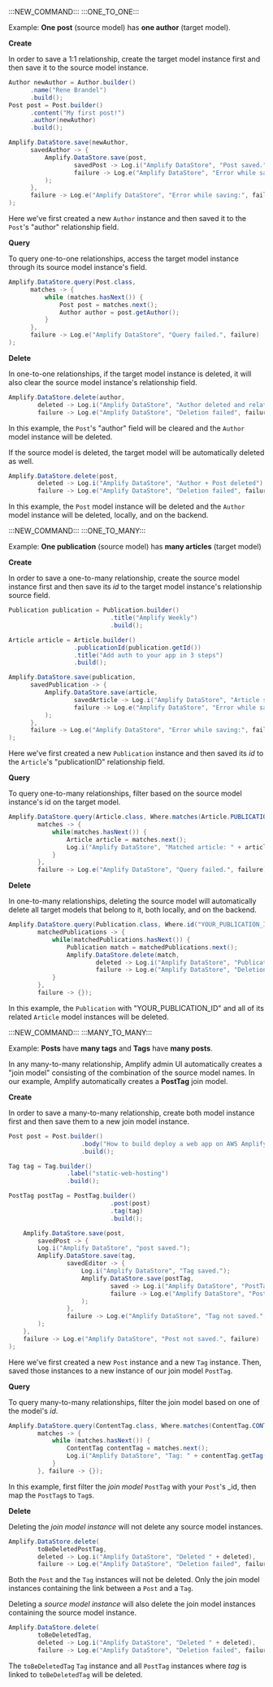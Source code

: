 :::NEW_COMMAND:::
:::ONE_TO_ONE:::

Example: **One post** (source model) has **one author** (target model).

**Create**

In order to save a 1:1 relationship, create the target model instance first and then save it to the source model instance.

```java
Author newAuthor = Author.builder()
      .name("Rene Brandel")
      .build();
Post post = Post.builder()
      .content("My first post!")
      .author(newAuthor)
      .build();

Amplify.DataStore.save(newAuthor,
      savedAuthor -> {
          Amplify.DataStore.save(post,
                  savedPost -> Log.i("Amplify DataStore", "Post saved."),
                  failure -> Log.e("Amplify DataStore", "Error while saving:", failure)
          );
      },
      failure -> Log.e("Amplify DataStore", "Error while saving:", failure)
);
```
Here we've first created a new `Author` instance and then saved it to the `Post`'s "author" relationship field.

**Query**

To query one-to-one relationships, access the target model instance through its source model instance's field.

```java
Amplify.DataStore.query(Post.class,
      matches -> {
          while (matches.hasNext()) {
              Post post = matches.next();
              Author author = post.getAuthor();
          }
      },
      failure -> Log.e("Amplify DataStore", "Query failed.", failure)
);
```

**Delete**

In one-to-one relationships, if the target model instance is deleted, it will also clear the source model instance's relationship field.

```java
Amplify.DataStore.delete(author,
        deleted -> Log.i("Amplify DataStore", "Author deleted and relationship cleared on Post"),
        failure -> Log.e("Amplify DataStore", "Deletion failed", failure));
```

In this example, the `Post`'s "author" field will be cleared and the `Author` model instance will be deleted.

If the source model is deleted, the target model will be automatically deleted as well.  

```java
Amplify.DataStore.delete(post,
        deleted -> Log.i("Amplify DataStore", "Author + Post deleted"),
        failure -> Log.e("Amplify DataStore", "Deletion failed", failure));
```

In this example, the `Post` model instance will be deleted and the `Author` model instance will be deleted, locally, and on the backend.

:::NEW_COMMAND:::
:::ONE_TO_MANY:::

Example: **One publication** (source model) has **many articles** (target model)

**Create**

In order to save a one-to-many relationship, create the source model instance first and then save its _id_ to the target model instance's relationship source field.

```java
Publication publication = Publication.builder()
                            .title("Amplify Weekly")
                            .build();

Article article = Article.builder()
                  .publicationId(publication.getId())
                  .title("Add auth to your app in 3 steps")
                  .build();

Amplify.DataStore.save(publication,
      savedPublication -> {
          Amplify.DataStore.save(article,
                  savedArticle -> Log.i("Amplify DataStore", "Article saved." + savedArticle),
                  failure -> Log.e("Amplify DataStore", "Error while saving:", failure)
          );
      },
      failure -> Log.e("Amplify DataStore", "Error while saving:", failure)
);
```
Here we've first created a new `Publication` instance and then saved its _id_ to the `Article`'s "publicationID" relationship field.

**Query**

To query one-to-many relationships, filter based on the source model instance's id on the target model.

```java
Amplify.DataStore.query(Article.class, Where.matches(Article.PUBLICATION_ID.eq("YOUR_PUBLICATION_ID")),
        matches -> {
            while(matches.hasNext()) {
                Article article = matches.next();
                Log.i("Amplify DataStore", "Matched article: " + article);
            }
        },
        failure -> Log.e("Amplify DataStore", "Query failed.", failure));
```

**Delete**

In one-to-many relationships, deleting the source model will automatically delete all target models that belong to it, both locally, and on the backend.

```java
Amplify.DataStore.query(Publication.class, Where.id("YOUR_PUBLICATION_ID"),
        matchedPublications -> {
            while(matchedPublications.hasNext()) {
                Publication match = matchedPublications.next();
                Amplify.DataStore.delete(match,
                        deleted -> Log.i("Amplify DataStore", "Publication and all related Article instances deleted"),
                        failure -> Log.e("Amplify DataStore", "Deletion failed.", failure));
            }
        },
        failure -> {});

```

In this example, the `Publication` with "YOUR_PUBLICATION_ID" and all of its related `Article` model instances will be deleted.

:::NEW_COMMAND:::
:::MANY_TO_MANY:::

Example: **Posts** have **many tags** and **Tags** have **many posts**. 

In any many-to-many relationship, Amplify admin UI automatically creates a "join model" consisting of the combination of the source model names. In our example, Amplify automatically creates a **PostTag** join model.

**Create**

In order to save a many-to-many relationship, create both model instance first and then save them to a new join model instance.

```java
Post post = Post.builder()
                    .body("How to build deploy a web app on AWS Amplify")
                    .build();

Tag tag = Tag.builder()
                .label("static-web-hosting")
                .build();

PostTag postTag = PostTag.builder()
                            .post(post)
                            .tag(tag)
                            .build();

    Amplify.DataStore.save(post,
        savedPost -> {
        Log.i("Amplify DataStore", "post saved.");
        Amplify.DataStore.save(tag,
                savedEditor -> {
                    Log.i("Amplify DataStore", "Tag saved.");
                    Amplify.DataStore.save(postTag,
                            saved -> Log.i("Amplify DataStore", "PostTag saved."),
                            failure -> Log.e("Amplify DataStore", "PostTag not saved.", failure)
                    );
                },
                failure -> Log.e("Amplify DataStore", "Tag not saved.", failure)
        );
    },
    failure -> Log.e("Amplify DataStore", "Post not saved.", failure)
);
```

Here we've first created a new `Post` instance and a new `Tag` instance. Then, saved those instances to a new instance of our join model `PostTag`.

**Query**

To query many-to-many relationships, filter the join model based on one of the model's _id_.

```java
Amplify.DataStore.query(ContentTag.class, Where.matches(ContentTag.CONTENT.eq("YOUR_CONTENT_ID")),
        matches -> {
            while (matches.hasNext()) {
                ContentTag contentTag = matches.next();
                Log.i("Amplify DataStore", "Tag: " + contentTag.getTag());
            }
        }, failure -> {});
```

In this example, first filter the _join model_ `PostTag` with your `Post`'s _id, then map the `PostTag`s to `Tag`s.

**Delete**

Deleting the _join model instance_ will not delete any source model instances.

```java
Amplify.DataStore.delete(
        toBeDeletedPostTag,
        deleted -> Log.i("Amplify DataStore", "Deleted " + deleted),
        failure -> Log.e("Amplify DataStore", "Deletion failed", failure));
```
Both the `Post` and the `Tag` instances will not be deleted. Only the join model instances containing the link between a `Post` and a `Tag`.  

Deleting a _source model instance_ will also delete the join model instances containing the source model instance.
```java
Amplify.DataStore.delete(
        toBeDeletedTag,
        deleted -> Log.i("Amplify DataStore", "Deleted " + deleted),
        failure -> Log.e("Amplify DataStore", "Deletion failed", failure));

```
The `toBeDeletedTag` `Tag` instance and all `PostTag` instances where _tag_ is linked to `toBeDeletedTag` will be deleted.